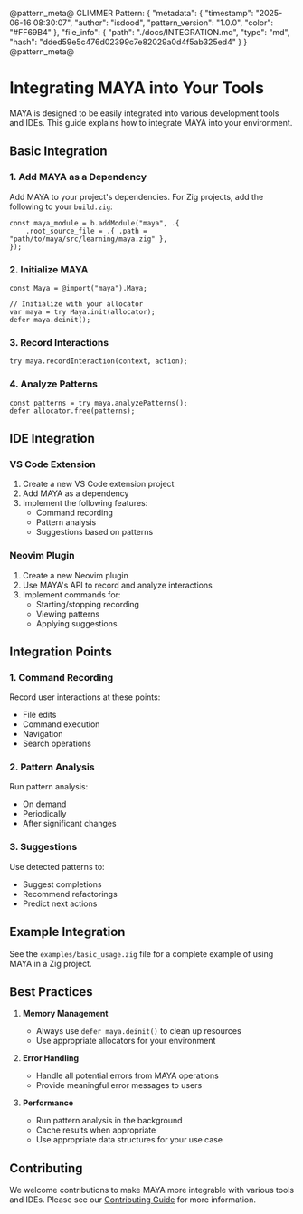 @pattern_meta@
GLIMMER Pattern:
{
  "metadata": {
    "timestamp": "2025-06-16 08:30:07",
    "author": "isdood",
    "pattern_version": "1.0.0",
    "color": "#FF69B4"
  },
  "file_info": {
    "path": "./docs/INTEGRATION.md",
    "type": "md",
    "hash": "dded59e5c476d02399c7e82029a0d4f5ab325ed4"
  }
}
@pattern_meta@

# Integrating MAYA into Your Tools

MAYA is designed to be easily integrated into various development tools and IDEs. This guide explains how to integrate MAYA into your environment.

## Basic Integration

### 1. Add MAYA as a Dependency

Add MAYA to your project's dependencies. For Zig projects, add the following to your `build.zig`:

```zig
const maya_module = b.addModule("maya", .{
    .root_source_file = .{ .path = "path/to/maya/src/learning/maya.zig" },
});
```

### 2. Initialize MAYA

```zig
const Maya = @import("maya").Maya;

// Initialize with your allocator
var maya = try Maya.init(allocator);
defer maya.deinit();
```

### 3. Record Interactions

```zig
try maya.recordInteraction(context, action);
```

### 4. Analyze Patterns

```zig
const patterns = try maya.analyzePatterns();
defer allocator.free(patterns);
```

## IDE Integration

### VS Code Extension

1. Create a new VS Code extension project
2. Add MAYA as a dependency
3. Implement the following features:
   - Command recording
   - Pattern analysis
   - Suggestions based on patterns

### Neovim Plugin

1. Create a new Neovim plugin
2. Use MAYA's API to record and analyze interactions
3. Implement commands for:
   - Starting/stopping recording
   - Viewing patterns
   - Applying suggestions

## Integration Points

### 1. Command Recording

Record user interactions at these points:
- File edits
- Command execution
- Navigation
- Search operations

### 2. Pattern Analysis

Run pattern analysis:
- On demand
- Periodically
- After significant changes

### 3. Suggestions

Use detected patterns to:
- Suggest completions
- Recommend refactorings
- Predict next actions

## Example Integration

See the `examples/basic_usage.zig` file for a complete example of using MAYA in a Zig project.

## Best Practices

1. **Memory Management**
   - Always use `defer maya.deinit()` to clean up resources
   - Use appropriate allocators for your environment

2. **Error Handling**
   - Handle all potential errors from MAYA operations
   - Provide meaningful error messages to users

3. **Performance**
   - Run pattern analysis in the background
   - Cache results when appropriate
   - Use appropriate data structures for your use case

## Contributing

We welcome contributions to make MAYA more integrable with various tools and IDEs. Please see our [Contributing Guide](CONTRIBUTING.md) for more information. 